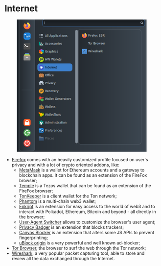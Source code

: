 # Internet

<figure><img src="../../.gitbook/assets/Internet.png" alt=""><figcaption></figcaption></figure>

* [Firefox](https://www.mozilla.org/en-US/firefox/new/) comes with an heavily customized profile focused on user's privacy and with a lot of crypto oriented addons, like:
  * [MetaMask](https://github.com/MetaMask/metamask-extension/) is a wallet for Ethereum accounts and a gateway to blockchain apps. It can be found as an extension of the FireFox browser;
  * [Temple](https://templewallet.com/) is a Tezos wallet that can be found as an extension of the FireFox browser;
  * [TonKeeper](https://addons.mozilla.org/en-US/firefox/addon/tonkeeper/?utm\_source=tonkeeper\_index) is a client wallet for the Ton network;
  * [Phantom](https://addons.mozilla.org/en-US/firefox/addon/phantom-app/?utm\_source=addons.mozilla.org\&utm\_medium=referral\&utm\_content=search) is a multi-chain web3 wallet;
  * [Enkript](https://addons.mozilla.org/en-US/firefox/addon/enkrypt/?utm\_source=addons.mozilla.org\&utm\_medium=referral\&utm\_content=search) is an extension for easy access to the world of web3 and to interact with Polkadot, Ethereum, Bitcoin and beyond - all directly in the browser;
  * [User-Agent Switcher](https://addons.mozilla.org/en-US/firefox/addon/user-agent-string-switcher/) allows to customize the browser's user agent;
  * [Privacy Badger](https://addons.mozilla.org/en-US/firefox/addon/privacy-badger17/) is an extension that blocks trackers;
  * [Canvas Blocker](https://addons.mozilla.org/en-US/firefox/addon/canvasblocker/) is an extension that alters some JS APIs to prevent fingerprinting;
  * [uBlock origin](https://addons.mozilla.org/en-US/firefox/addon/ublock-origin/) is a very powerful and well known ad-blocker;
* [Tor Browser](https://www.torproject.org/), the browser to surf the web through the Tor network;
* [Wireshark](https://www.wireshark.org/download.html), a very popular packet capturing tool, able to store and review all the data exchanged through the Internet.
